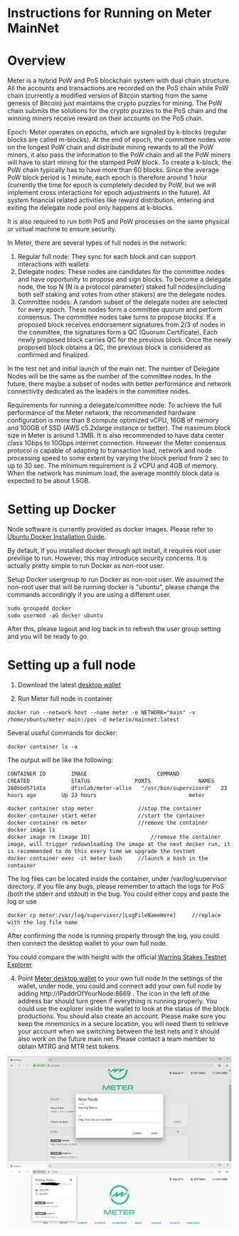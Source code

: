 # Instructions for Running on Meter MainNet

# Overview
Meter is a hybrid PoW and PoS blockchain system with dual chain structure.  All the accounts and transactions are recorded on the PoS chain while PoW chain (currently a modified version of Bitcoin starting from the same genesis of Bitcoin) just maintains the crypto puzzles for mining. The PoW chain submits the solutions for the crypto puzzles to the PoS chain and the winning miners receive reward on their accounts on the PoS chain.

Epoch:
Meter operates on epochs, which are signaled by k-blocks (regular blocks are called m-blocks).  At the end of epoch, the committee nodes vote on the longest PoW chain and distribute mining rewards to all the PoW miners, it also pass the information to the PoW chain and all the PoW miners will have to start mining for the stamped PoW block.  To create a k-block, the PoW chain typically has to have more than 60 blocks.  Since the average PoW block period is 1 minute, each epoch is therefore around 1 hour (currently the time for epoch is completely decided by PoW, but we will implement cross interactions for epoch adjustments in the future).  All system financial related activities like reward distribution, entering and exiting the delegate node pool only happens at k-blocks.

It is also required to run both PoS and PoW processes on the same physical or virtual machine to ensure security.

In Meter, there are several types of full nodes in the network:
1. Regular full node: They sync for each block and can support interactions with wallets
2. Delegate nodes: These nodes are candidates for the committee nodes and have opportunity to propose and sign blocks.  To become a delegate node, the top N (N is a protocol parameter) staked full nodes(including both self staking and votes from other stakers) are the delegate nodes.
3. Committee nodes: A random subset of the delegate nodes are selected for every epoch.  These nodes form a committee quorum and perform consensus.  The committee nodes take turns to propose blocks.  If a proposed block receives endorsement signatures from 2/3 of nodes in the committee, the signatures form a QC (Quorum Certificate).  Each newly proposed block carries QC for the previous block.  Once the newly proposed block obtains a QC, the previous block is considered as confirmed and finalized.

In the test net and initial launch of the main net.  The number of Delegate Nodes will be the same as the number of the committee nodes.  In the future, there maybe a subset of nodes with better performance and network connectivity dedicated as the leaders in the committee nodes.


Requirements for running a delegate/committee node:
To achieve the full performance of the Meter network, the recommended hardware configuration is more than 8 compute optimized vCPU, 16GB of memory and 100GB of SSD (AWS c5.2xlarge instance or better).  The maximum block size in Meter is around 1.3MB. It is also recommended to have data center class 1Gbps to 10Gbps internet connection.  However the Meter consensus protocol is capable of adapting to transaction load, network and node processing speed to some extent by varying the block period from 2 sec to up to 30 sec.  The minimum requirement is 2 vCPU and 4GB of memory. When the network has minimum load, the average monthly block data is expected to be about 1.5GB.

# Setting up Docker
Node software is currently provided as docker images.  Please refer to [Ubuntu Docker Installation Guide](https://phoenixnap.com/kb/how-to-install-docker-on-ubuntu-18-04).

By default, if you installed docker through apt install, it requires root user previlige to run.  However, this may introduce security concerns. It is actually pretty simple to run Docker as non-root user.

Setup Docker usergroup to run Docker as non-root user.  We assumed the non-root user that will be running docker is "ubuntu", please change the commands accordingly if you are using a different user.
```
sudo groupadd docker
sudo usermod -aG docker ubuntu
```
After this, please logout and log back in to refresh the user group setting and you will be ready to go.

# Setting up a full node

1. Download the latest [desktop wallet](https://www.meter.io/wallets/)

2. Run Meter full node in container

```
docker run --network host --name meter -e NETWORK="main" -v /home/ubuntu/meter-main:/pos -d meterio/mainnet:latest
```

Several useful commands for docker:

```
docker container ls -a

```
The output will be like the following:
```
CONTAINER ID        IMAGE                      COMMAND                  CREATED             STATUS              PORTS               NAMES
260bbd571d1a        dfinlab/meter-allin   "/usr/bin/supervisord"   23 hours ago        Up 23 hours                             meter
```
```
docker container stop meter              //stop the container
docker container start meter             //start the container
docker container rm meter                //remove the container
docker image ls
docker image rm [image ID]                   //remove the container image, will trigger redownloading the image at the next docker run, it is recommended to do this every time we upgrade the testnet
docker container exec -it meter bash     //launch a bash in the container
```

The log files can be located inside the container, under /var/log/supervisor directory.  If you file any bugs, please remember to attach the logs for PoS (both the stderr and stdout) in the bug. You could either copy and paste the log or use
```
docker cp meter:/var/log/supervisor/[LogFileNameHere]     //replace with the log file name
```

After confirming the node is running properly through the log, you could then connect the desktop wallet to your own full node.

You could compare the with height with the official [Warring Stakes Testnet Explorer](http://scan.warringstakes.meter.io)

4. Point [Meter desktop wallet](https://meter.io/developers) to your own full node
In the settings of the wallet, under node, you could and connect add your own full node by adding http://IPaddrOfYourNode:8669 .  The icon in the left of the address bar should turn green if everything is running properly.  You could use the explorer inside the wallet to look at the status of the block productions. You should also create an account.  Please make sure you keep the mnemonics in a secure location, you will need them to retrieve your account when we switching between the test nets and it should also work on the future main net.  Please contact a team member to obtain MTRG and MTR test tokens.

![Adding Your Node in Wallet Settings](./addnode.png)
![Connecting to Your Node](./connectnode.png)

